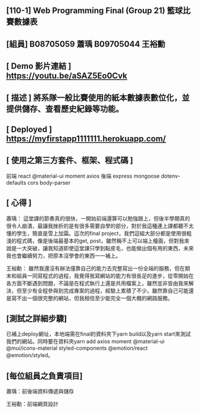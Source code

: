 ## [110-1] Web Programming Final (Group 21) 籃球比賽數據表 
## [組員] B08705059 蕭瑀 B09705044 王裕勳 
## [ Demo 影片連結 ] https://youtu.be/aSAZ5Eo0Cvk
## [ 描述 ] 將系隊一般比賽使用的紙本數據表數位化，並提供儲存、查看歷史紀錄等功能。 
## [ Deployed ] https://myfirstapp1111111.herokuapp.com/
## [ 使用之第三方套件、框架、程式碼 ] 
前端 react @material-ui moment axios 
後端 express mongoose dotenv-defaults cors body-parser 
## [ 心得 ] 

蕭瑀： 這堂課的節奏真的很快，一開始前端還算可以勉強跟上，但後半學期真的很令人崩潰，最讓我挫折的是有很多需要自學的部分，對於我這種連上課都聽不太懂的學生，簡直是雪上加霜。這次的final project，我們這組大部分都是使用很粗淺的程式碼，像是後端最基本的get, post，雖然稱不上可以端上檯面，但對我來說是一大突破，讓我知道即使這堂課只學到點皮毛，也能做出個有用的東西，未來我也會繼續努力，把原本沒學會的東西一一補上。

王裕勳： 雖然我還沒有辦法僅靠自己的能力去完整寫出一份全端的服務，但在期末和組員一同寫程式的過程，我覺得我寫網站的能力有很長足的進步，從零開始在各方面不斷遇到問題，不論是在程式執行上還是共用檔案上，雖然並非皆由我來解決，但至少有全程參與到完成專案的過程，經驗上累積了不少。雖然靠自己可能還是寫不出一個很完整的網站，但我相信至少能完全一個大概的網路服務。

## [測試之詳細步驟]

已補上deploy網址，本地端需在final的資料夾下yarn build以及yarn start來測試我們的網站。同時要在資料夾yarn add axios moment @material-ui @mui/icons-material styled-components @emotion/react @emotion/styled。

## [每位組員之負責項目]

蕭瑀：前後端資料傳遞與儲存

王裕勳：前端網頁設計
